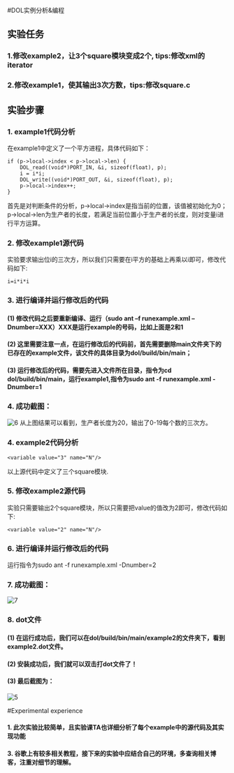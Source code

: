 #DOL实例分析&编程
## 实验任务
### 1.修改example2，让3个square模块变成2个, tips:修改xml的iterator
### 2.修改example1，使其输出3次方数，tips:修改square.c
## 实验步骤
### 1. example1代码分析
在example1中定义了一个平方进程，具体代码如下：
```
if (p->local->index < p->local->len) {
    DOL_read((void*)PORT_IN, &i, sizeof(float), p);
    i = i*i;
    DOL_write((void*)PORT_OUT, &i, sizeof(float), p);
    p->local->index++;
}
```
首先是对判断条件的分析，p->local->index是指当前的位置，该值被初始化为0；p->local->len为生产者的长度，若满足当前位置小于生产者的长度，则对变量i进行平方运算。
### 2. 修改example1源代码
实验要求输出位i的三次方，所以我们只需要在i平方的基础上再乘以i即可，修改代码如下: 
```
i=i*i*i
```
### 3. 进行编译并运行修改后的代码
#### (1) 修改代码之后要重新编译、运行（sudo ant –f runexample.xml –Dnumber=XXX）XXX是运行example的号码，比如上面是2和1
#### (2) 这里需要注意一点，在运行修改后的代码前，首先需要删除main文件夹下的已存在的example文件，该文件的具体目录为dol/build/bin/main；
#### (3) 运行修改后的代码，需要先进入文件所在目录，指令为cd dol/build/bin/main，运行example1,指令为sudo ant -f runexample.xml -Dnumber=1
### 4. 成功截图：
![6](https://cloud.githubusercontent.com/assets/19356447/20219503/b1714110-a864-11e6-8f2d-18394ebb9729.png)
从上图结果可以看到，生产者长度为20，输出了0-19每个数的三次方。
### 4. example2代码分析
```
<variable value="3" name="N"/>  
```
以上源代码中定义了三个square模块.
### 5. 修改example2源代码
实验只需要输出2个square模块，所以只需要把value的值改为2即可，修改代码如下: 
```
<variable value="2" name="N"/>
```
### 6. 进行编译并运行修改后的代码
运行指令为sudo ant -f runexample.xml -Dnumber=2
### 7. 成功截图：
![7](https://cloud.githubusercontent.com/assets/19356447/20219529/cea0c526-a864-11e6-8ad3-489d7a6fd2eb.png)
### 8. dot文件
#### (1) 在运行成功后，我们可以在dol/build/bin/main/example2的文件夹下，看到example2.dot文件。
#### (2) 安装成功后，我们就可以双击打dot文件了！
#### (3) 最后截图为：
![5](https://cloud.githubusercontent.com/assets/19356447/20219485/a07f4668-a864-11e6-8c00-317d8eb85e5a.png)


#Experimental experience
#### 1. 此次实验比较简单，且实验课TA也详细分析了每个example中的源代码及其实现功能
#### 3. 谷歌上有较多相关教程，接下来的实验中应结合自己的环境，多查询相关博客，注重对细节的理解。
